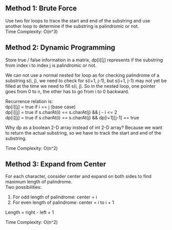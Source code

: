 ## Method 1: Brute Force
Use two for loops to trace the start and end of the substring and use another loop to determine if the substring is palindromic or not. <br />
Time Complexity: O(n^3)

## Method 2: Dynamic Programming
Store true / false information in a matrix, dp[i][j] represents if the substring from index i to index j is palindromic or not. <br />

We can not use a normal nested for loop as for checking palindrome of a substring s(i, j), we need to check for s(i+1, j-1), but s(i+1, j-1) may not yet be filled at the time we need to fill s(i, j). So in the nested loop, one pointer goes from 0 to n, the other has to go from i to 0 backward. 

Recurrence relation is: <br />
dp[i][j] = true if i == j (base case) <br />
dp[i][j] = true if s.charAt(i) == s.charAt(j) && j - i <= 2 <br />
dp[i][j] = true if s.charAt(i) == s.charAt(j) && dp[i+1][j-1] == true <br />

Why dp as a boolean 2-D array instead of int 2-D array? Because we want to return the actual substring, so we have to track the start and end of the substring.

Time Complexity: O(n^2)

## Method 3: Expand from Center
For each character, consider center and expand on both sides to find maximum length of palindrome. <br />
Two possibilities: <br />
1) For odd length of palindrome: center = i <br />
2) For even length of palindrome: center = i to i + 1 <br />

Length = right - left + 1 <br />

Time Complexity: O(n^2)

